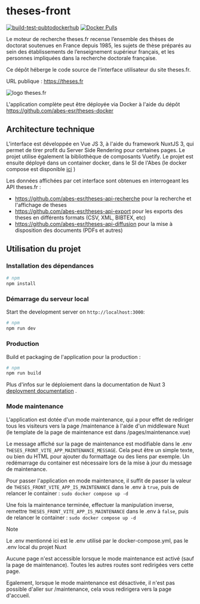 # theses-front
[![build-test-pubtodockerhub](https://github.com/abes-esr/theses-front/actions/workflows/build-test-pubtodockerhub.yml/badge.svg)](https://github.com/abes-esr/theses-front/actions/workflows/build-test-pubtodockerhub.yml) [![Docker Pulls](https://img.shields.io/docker/pulls/abesesr/theses.svg)](https://hub.docker.com/r/abesesr/theses/)

Le moteur de recherche theses.fr recense l’ensemble des thèses de doctorat soutenues en France depuis 1985, les sujets de thèse préparés au sein des établissements de l’enseignement supérieur français, et les personnes impliquées dans la recherche doctorale française. 

Ce dépôt héberge le code source de l'interface utilisateur du site theses.fr.

URL publique : https://theses.fr

![logo theses.fr](https://theses.fr/icone-theses-beta.svg)

L'application complète peut être déployée via Docker à l'aide du dépôt https://github.com/abes-esr/theses-docker

## Architecture technique

L'interface est développée en Vue JS 3, à l'aide du framework NuxtJS 3, qui permet de tirer profit du Server Side Rendering pour certaines pages. Le projet utilise également la bibliothèque de composants Vuetify.
Le projet est ensuite déployé dans un container docker, dans le SI de l'Abes (le docker compose est disponible [ici](https://github.com/abes-esr/theses-docker) )

Les données affichées par cet interface sont obtenues en interrogeant les API theses.fr : 
* https://github.com/abes-esr/theses-api-recherche pour la recherche et l'affichage de theses
* https://github.com/abes-esr/theses-api-export pour les exports des theses en différents formats (CSV, XML, BIBTEX, etc)
* https://github.com/abes-esr/theses-api-diffusion pour la mise à disposition des documents (PDFs et autres)

## Utilisation du projet

### Installation des dépendances 

```bash
# npm
npm install
```

### Démarrage du serveur local

Start the development server on `http://localhost:3000`:

```bash
# npm
npm run dev
```

### Production

Build et packaging de l'application pour la production :

```bash
# npm
npm run build
```

Plus d'infos sur le déploiement dans la documentation de Nuxt 3 [deployment documentation](https://nuxt.com/docs/getting-started/deployment) .


### Mode maintenance

L'application est dotée d'un mode maintenance, qui a pour effet de rediriger tous les visiteurs vers la page /maintenance à l'aide d'un middleware Nuxt (le template de la page de maintenance est dans /pages/maintenance.vue)

Le message affiché sur la page de maintenance est modifiable dans le .env ```THESES_FRONT_VITE_APP_MAINTENANCE_MESSAGE```. Cela peut être un simple texte, ou bien du HTML pour ajouter du formattage ou des liens par exemple. Un redémarrage du container est nécessaire lors de la mise à jour du message de maintenance.


Pour passer l'application en mode maintenance, il suffit de passer la valeur de ```THESES_FRONT_VITE_APP_IS_MAINTENANCE``` dans le .env à ```true```, puis de relancer le container : ```sudo docker compose up -d```

Une fois la maintenance terminée, effectuer la manipulation inverse, remettre ```THESES_FRONT_VITE_APP_IS_MAINTENANCE``` dans le .env à ```false```, puis de relancer le container : ```sudo docker compose up -d```



> [!NOTE]
> Le .env mentionné ici est le .env utilisé par le docker-compose.yml, pas le .env local du projet Nuxt
> 
> Aucune page n'est accessible lorsque le mode maintenance est activé (sauf la page de maintenance). Toutes les autres routes sont redirigées vers cette page.
> 
> Egalement, lorsque le mode maintenance est désactivée, il n'est pas possible d'aller sur /maintenance, cela vous redirigera vers la page d'accueil.
